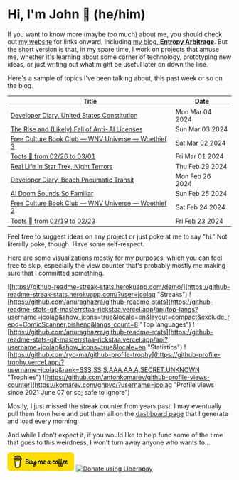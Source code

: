 # Hi, I'm John 👋 (he/him)

If you want to know more (maybe *too* much) about me, you should check out [my website](https://john.colagioia.net/) for links onward, including [my blog, **Entropy Arbitrage**](https://john.colagioia.net/blog).  But the short version is that, in my spare time, I work on projects that amuse me, whether it's learning about some corner of technology, prototyping new ideas, or just writing out what might be useful later on down the line.

Here's a sample of topics I've been talking about, this past week or so on the blog.

|Title|Date|
|-----|-------|
|[Developer Diary, United States Constitution](https://john.colagioia.net/blog/2024/03/04/us-constitution.html)|Mon Mar 04 2024|
|[The Rise and (Likely) Fall of Anti-AI Licenses](https://john.colagioia.net/blog/2024/03/03/ai-licenses.html)|Sun Mar 03 2024|
|[Free Culture Book Club — WNV Universe — Woethief 3](https://john.colagioia.net/blog/2024/03/02/wnv-universe-3.html)|Sat Mar 02 2024|
|[Toots 🦣 from 02/26 to 03/01](https://john.colagioia.net/blog/2024/03/01/week.html)|Fri Mar 01 2024|
|[Real Life in Star Trek, Night Terrors](https://john.colagioia.net/blog/2024/02/29/night-terrors.html)|Thu Feb 29 2024|
|[Developer Diary, Beach Pneumatic Transit](https://john.colagioia.net/blog/2024/02/26/beach.html)|Mon Feb 26 2024|
|[AI Doom Sounds So Familiar](https://john.colagioia.net/blog/2024/02/25/ai-doom.html)|Sun Feb 25 2024|
|[Free Culture Book Club — WNV Universe — Woethief 2](https://john.colagioia.net/blog/2024/02/24/wnv-universe-2.html)|Sat Feb 24 2024|
|[Toots 🦣 from 02/19 to 02/23](https://john.colagioia.net/blog/2024/02/23/week.html)|Fri Feb 23 2024|

Feel free to suggest ideas on any project or just poke at me to say "hi." Not literally poke, though. Have some self-respect.

Here are some visualizations mostly for my purposes, which you can feel free to skip, especially the view counter that's probably mostly me making sure that I committed something.

![https://github-readme-streak-stats.herokuapp.com/demo/](https://github-readme-streak-stats.herokuapp.com/?user=jcolag "Streaks")
![https://github.com/anuraghazra/github-readme-stats](https://github-readme-stats-git-masterrstaa-rickstaa.vercel.app/api/top-langs?username=jcolag&show_icons=true&locale=en&layout=compact&exclude_repo=ComicScanner,bisheng&langs_count=8 "Top languages")
![https://github.com/anuraghazra/github-readme-stats](https://github-readme-stats-git-masterrstaa-rickstaa.vercel.app/api?username=jcolag&show_icons=true&locale=en "Statistics")
![https://github.com/ryo-ma/github-profile-trophy](https://github-profile-trophy.vercel.app/?username=jcolag&rank=SSS,SS,S,AAA,AA,A,SECRET,UNKNOWN "Trophies")
![https://github.com/antonkomarev/github-profile-views-counter](https://komarev.com/ghpvc/?username=jcolag "Profile views since 2021 June 07 or so; safe to ignore")

Mostly, I just missed the streak counter from years past.  I may eventually pull them from here and put them all on the [dashboard page](https://github.com/jcolag/dash) that I generate and load every morning.

And while I don't expect it, if you would like to help fund some of the time that goes to this weirdness, I won't turn away anyone who wants to...

[<img src="images/default-yellow.png" alt="Buy Me a Coffee" width="150px"/>](https://www.buymeacoffee.com/jcolag)
<a href="https://liberapay.com/jcolag/donate"><img alt="Donate using Liberapay" src="https://liberapay.com/assets/widgets/donate.svg"></a>
